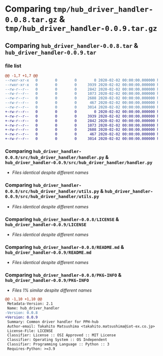 # Comparing `tmp/hub_driver_handler-0.0.8.tar.gz` & `tmp/hub_driver_handler-0.0.9.tar.gz`

## Comparing `hub_driver_handler-0.0.8.tar` & `hub_driver_handler-0.0.9.tar`

### file list

```diff
@@ -1,7 +1,7 @@
--rwxr-xr-x   0        0        0        0 2020-02-02 00:00:00.000000 hub_driver_handler-0.0.8/src/hub_driver_handler/__init__.py
--rwxr-xr-x   0        0        0     3939 2020-02-02 00:00:00.000000 hub_driver_handler-0.0.8/src/hub_driver_handler/handler.py
--rw-r--r--   0        0        0     2842 2020-02-02 00:00:00.000000 hub_driver_handler-0.0.8/src/hub_driver_handler/utils.py
--rw-r--r--   0        0        0     1073 2020-02-02 00:00:00.000000 hub_driver_handler-0.0.8/LICENSE
--rw-r--r--   0        0        0     2608 2020-02-02 00:00:00.000000 hub_driver_handler-0.0.8/README.md
--rw-r--r--   0        0        0      467 2020-02-02 00:00:00.000000 hub_driver_handler-0.0.8/pyproject.toml
--rw-r--r--   0        0        0     3014 2020-02-02 00:00:00.000000 hub_driver_handler-0.0.8/PKG-INFO
+-rw-r--r--   0        0        0        0 2020-02-02 00:00:00.000000 hub_driver_handler-0.0.9/src/hub_driver_handler/__init__.py
+-rw-r--r--   0        0        0     3939 2020-02-02 00:00:00.000000 hub_driver_handler-0.0.9/src/hub_driver_handler/handler.py
+-rw-r--r--   0        0        0     2842 2020-02-02 00:00:00.000000 hub_driver_handler-0.0.9/src/hub_driver_handler/utils.py
+-rw-r--r--   0        0        0     1073 2020-02-02 00:00:00.000000 hub_driver_handler-0.0.9/LICENSE
+-rw-r--r--   0        0        0     2608 2020-02-02 00:00:00.000000 hub_driver_handler-0.0.9/README.md
+-rw-r--r--   0        0        0      467 2020-02-02 00:00:00.000000 hub_driver_handler-0.0.9/pyproject.toml
+-rw-r--r--   0        0        0     3014 2020-02-02 00:00:00.000000 hub_driver_handler-0.0.9/PKG-INFO
```

### Comparing `hub_driver_handler-0.0.8/src/hub_driver_handler/handler.py` & `hub_driver_handler-0.0.9/src/hub_driver_handler/handler.py`

 * *Files identical despite different names*

### Comparing `hub_driver_handler-0.0.8/src/hub_driver_handler/utils.py` & `hub_driver_handler-0.0.9/src/hub_driver_handler/utils.py`

 * *Files identical despite different names*

### Comparing `hub_driver_handler-0.0.8/LICENSE` & `hub_driver_handler-0.0.9/LICENSE`

 * *Files identical despite different names*

### Comparing `hub_driver_handler-0.0.8/README.md` & `hub_driver_handler-0.0.9/README.md`

 * *Files identical despite different names*

### Comparing `hub_driver_handler-0.0.8/PKG-INFO` & `hub_driver_handler-0.0.9/PKG-INFO`

 * *Files 1% similar despite different names*

```diff
@@ -1,10 +1,10 @@
 Metadata-Version: 2.1
 Name: hub_driver_handler
-Version: 0.0.8
+Version: 0.0.9
 Summary: Common driver handler for PPH-hub
 Author-email: Takahito Matsushima <takahito.matsushima@iot-ex.co.jp>
 License-File: LICENSE
 Classifier: License :: OSI Approved :: MIT License
 Classifier: Operating System :: OS Independent
 Classifier: Programming Language :: Python :: 3
 Requires-Python: >=3.9
```

